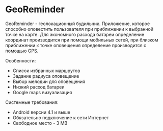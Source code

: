 # GeoReminder

GeoReminder - геолокационный будильник. Приложение, которое способно оповестить пользователя при приближении к выбранной точке на карте.
Для экономного расхода батареи определение координат производится при помощи мобильных сетей, при близком приближении к точке оповещения определение производится с помощью GPS.

Особенности:
 - Список избранных маршрутов
 - Задание радиуса оповещение
 - Выбор мелодии для оповещения
 - Низкий расход батареи
 - Google maps визуализация

Системные требования:
 - Android версии 4.1 и выше
 - Обязательно подключение к сети Интернет
 - Свободное место - 3 MB
